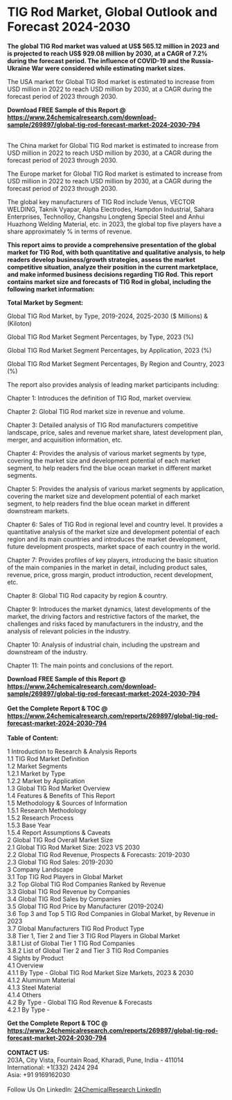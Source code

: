 <h1>TIG Rod Market, Global Outlook and Forecast 2024-2030</h1><p><strong>The global TIG Rod market was valued at US$ 565.12 million in 2023 and is projected to reach US$ 929.08 million by 2030, at a CAGR of 7.2% during the forecast period. The influence of COVID-19 and the Russia-Ukraine War were considered while estimating market sizes.</strong></p><p>
</p><p>The USA market for Global TIG Rod market is estimated to increase from USD million in 2022 to reach USD million by 2030, at a CAGR during the forecast period of 2023 through 2030.</p><div><b>Download FREE Sample of this Report @ 
            <a href="https://www.24chemicalresearch.com/download-sample/269897/global-tig-rod-forecast-market-2024-2030-794">
            https://www.24chemicalresearch.com/download-sample/269897/global-tig-rod-forecast-market-2024-2030-794</a></b></div><br><p>
</p><p>The China market for Global TIG Rod market is estimated to increase from USD million in 2022 to reach USD million by 2030, at a CAGR during the forecast period of 2023 through 2030.</p><p>
</p><p>The Europe market for Global TIG Rod market is estimated to increase from USD million in 2022 to reach USD million by 2030, at a CAGR during the forecast period of 2023 through 2030.</p><p>
</p><p>The global key manufacturers of TIG Rod include Venus, VECTOR WELDING, Taknik Vyapar, Alpha Electrodes, Hampdon Industrial, Sahara Enterprises, Technolloy, Changshu Longteng Special Steel and Anhui Huazhong Welding Material, etc. in 2023, the global top five players have a share approximately % in terms of revenue.</p><p>
<strong>This report aims to provide a comprehensive presentation of the global market for TIG Rod, with both quantitative and qualitative analysis, to help readers develop business/growth strategies, assess the market competitive situation, analyze their position in the current marketplace, and make informed business decisions regarding TIG Rod. This report contains market size and forecasts of TIG Rod in global, including the following market information:</strong></p><p>
</p><p>
<strong>Total Market by Segment:</strong></p><p>
Global TIG Rod Market, by Type, 2019-2024, 2025-2030 ($ Millions) &amp; (Kiloton)</p><p>
Global TIG Rod Market Segment Percentages, by Type, 2023 (%)</p><p>
</p><p>
Global TIG Rod Market Segment Percentages, by Application, 2023 (%)</p><p>
</p><p>
Global TIG Rod Market Segment Percentages, By Region and Country, 2023 (%)</p><p>
</p><p>
The report also provides analysis of leading market participants including:</p><p>
</p><p>
</p><p>
Chapter 1: Introduces the definition of TIG Rod, market overview.</p><p>
Chapter 2: Global TIG Rod market size in revenue and volume.</p><p>
Chapter 3: Detailed analysis of TIG Rod manufacturers competitive landscape, price, sales and revenue market share, latest development plan, merger, and acquisition information, etc.</p><p>
Chapter 4: Provides the analysis of various market segments by type, covering the market size and development potential of each market segment, to help readers find the blue ocean market in different market segments.</p><p>
Chapter 5: Provides the analysis of various market segments by application, covering the market size and development potential of each market segment, to help readers find the blue ocean market in different downstream markets.</p><p>
Chapter 6: Sales of TIG Rod in regional level and country level. It provides a quantitative analysis of the market size and development potential of each region and its main countries and introduces the market development, future development prospects, market space of each country in the world.</p><p>
Chapter 7: Provides profiles of key players, introducing the basic situation of the main companies in the market in detail, including product sales, revenue, price, gross margin, product introduction, recent development, etc.</p><p>
Chapter 8: Global TIG Rod capacity by region &amp; country.</p><p>
Chapter 9: Introduces the market dynamics, latest developments of the market, the driving factors and restrictive factors of the market, the challenges and risks faced by manufacturers in the industry, and the analysis of relevant policies in the industry.</p><p>
Chapter 10: Analysis of industrial chain, including the upstream and downstream of the industry.</p><p>
Chapter 11: The main points and conclusions of the report.</p><div><b>Download FREE Sample of this Report @ 
            <a href="https://www.24chemicalresearch.com/download-sample/269897/global-tig-rod-forecast-market-2024-2030-794">
            https://www.24chemicalresearch.com/download-sample/269897/global-tig-rod-forecast-market-2024-2030-794</a></b></div><br><div><b>Get the Complete Report & TOC @ 
            <a href="https://www.24chemicalresearch.com/reports/269897/global-tig-rod-forecast-market-2024-2030-794">
            https://www.24chemicalresearch.com/reports/269897/global-tig-rod-forecast-market-2024-2030-794</a></b></div><br>
            <b>Table of Content:</b><p>1 Introduction to Research & Analysis Reports<br />
    1.1 TIG Rod Market Definition<br />
    1.2 Market Segments<br />
        1.2.1 Market by Type<br />
        1.2.2 Market by Application<br />
    1.3 Global TIG Rod Market Overview<br />
    1.4 Features & Benefits of This Report<br />
    1.5 Methodology & Sources of Information<br />
        1.5.1 Research Methodology<br />
        1.5.2 Research Process<br />
        1.5.3 Base Year<br />
        1.5.4 Report Assumptions & Caveats<br />
2 Global TIG Rod Overall Market Size<br />
    2.1 Global TIG Rod Market Size: 2023 VS 2030<br />
    2.2 Global TIG Rod Revenue, Prospects & Forecasts: 2019-2030<br />
    2.3 Global TIG Rod Sales: 2019-2030<br />
3 Company Landscape<br />
    3.1 Top TIG Rod Players in Global Market<br />
    3.2 Top Global TIG Rod Companies Ranked by Revenue<br />
    3.3 Global TIG Rod Revenue by Companies<br />
    3.4 Global TIG Rod Sales by Companies<br />
    3.5 Global TIG Rod Price by Manufacturer (2019-2024)<br />
    3.6 Top 3 and Top 5 TIG Rod Companies in Global Market, by Revenue in 2023<br />
    3.7 Global Manufacturers TIG Rod Product Type<br />
    3.8 Tier 1, Tier 2 and Tier 3 TIG Rod Players in Global Market<br />
        3.8.1 List of Global Tier 1 TIG Rod Companies<br />
        3.8.2 List of Global Tier 2 and Tier 3 TIG Rod Companies<br />
4 Sights by Product<br />
    4.1 Overview<br />
        4.1.1 By Type - Global TIG Rod Market Size Markets, 2023 & 2030<br />
        4.1.2 Aluminum Material<br />
        4.1.3 Steel Material<br />
        4.1.4 Others<br />
    4.2 By Type - Global TIG Rod Revenue & Forecasts<br />
        4.2.1 By Type - </p><div><b>Get the Complete Report & TOC @ 
            <a href="https://www.24chemicalresearch.com/reports/269897/global-tig-rod-forecast-market-2024-2030-794">
            https://www.24chemicalresearch.com/reports/269897/global-tig-rod-forecast-market-2024-2030-794</a></b></div><br><b>CONTACT US:</b><br>
            203A, City Vista, Fountain Road, Kharadi, Pune, India - 411014<br>
            International: +1(332) 2424 294<br>
            Asia: +91 9169162030 <br><br>
            Follow Us On LinkedIn: <a href="https://www.linkedin.com/company/24chemicalresearch/">24ChemicalResearch LinkedIn</a>
